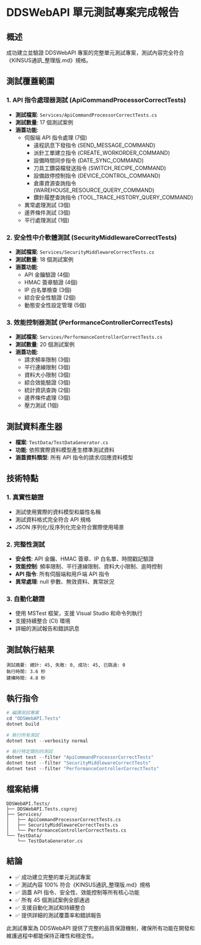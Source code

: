 # DDSWebAPI 單元測試專案完成報告

## 概述
成功建立並驗證 DDSWebAPI 專案的完整單元測試專案，測試內容完全符合《KINSUS通訊_整理版.md》規格。

## 測試覆蓋範圍

### 1. API 指令處理器測試 (ApiCommandProcessorCorrectTests)
- **測試檔案**: `Services/ApiCommandProcessorCorrectTests.cs`
- **測試數量**: 17 個測試案例
- **涵蓋功能**:
  - 伺服端 API 指令處理 (7個)
    - 遠程訊息下發指令 (SEND_MESSAGE_COMMAND)
    - 派針工單建立指令 (CREATE_WORKORDER_COMMAND)
    - 設備時間同步指令 (DATE_SYNC_COMMAND)
    - 刀具工鑽袋檔發送指令 (SWITCH_RECIPE_COMMAND)
    - 設備啟停控制指令 (DEVICE_CONTROL_COMMAND)
    - 倉庫資源查詢指令 (WAREHOUSE_RESOURCE_QUERY_COMMAND)
    - 鑽針履歷查詢指令 (TOOL_TRACE_HISTORY_QUERY_COMMAND)
  - 異常處理測試 (3個)
  - 邊界條件測試 (3個)
  - 平行處理測試 (1個)

### 2. 安全性中介軟體測試 (SecurityMiddlewareCorrectTests)
- **測試檔案**: `Services/SecurityMiddlewareCorrectTests.cs`
- **測試數量**: 18 個測試案例
- **涵蓋功能**:
  - API 金鑰驗證 (4個)
  - HMAC 簽章驗證 (4個)
  - IP 白名單檢查 (3個)
  - 綜合安全性驗證 (2個)
  - 動態安全性設定管理 (5個)

### 3. 效能控制器測試 (PerformanceControllerCorrectTests)
- **測試檔案**: `Services/PerformanceControllerCorrectTests.cs`
- **測試數量**: 20 個測試案例
- **涵蓋功能**:
  - 請求頻率限制 (3個)
  - 平行連線限制 (3個)
  - 資料大小限制 (3個)
  - 綜合效能驗證 (3個)
  - 統計資訊查詢 (2個)
  - 邊界條件處理 (3個)
  - 壓力測試 (1個)

## 測試資料產生器
- **檔案**: `TestData/TestDataGenerator.cs`
- **功能**: 依照實際資料模型產生標準測試資料
- **涵蓋資料類型**: 所有 API 指令的請求/回應資料模型

## 技術特點

### 1. 真實性驗證
- 測試使用實際的資料模型和屬性名稱
- 測試資料格式完全符合 API 規格
- JSON 序列化/反序列化完全符合實際使用場景

### 2. 完整性測試
- **安全性**: API 金鑰、HMAC 簽章、IP 白名單、時間戳記驗證
- **效能控制**: 頻率限制、平行連線限制、資料大小限制、逾時控制
- **API 指令**: 所有伺服端和用戶端 API 指令
- **異常處理**: null 參數、無效資料、異常狀況

### 3. 自動化驗證
- 使用 MSTest 框架，支援 Visual Studio 和命令列執行
- 支援持續整合 (CI) 環境
- 詳細的測試報告和錯誤訊息

## 測試執行結果
```
測試摘要: 總計: 45, 失敗: 0, 成功: 45, 已跳過: 0
執行時間: 3.6 秒
建構時間: 4.8 秒
```

## 執行指令
```powershell
# 編譯測試專案
cd "DDSWebAPI.Tests"
dotnet build

# 執行所有測試
dotnet test --verbosity normal

# 執行特定類別的測試
dotnet test --filter "ApiCommandProcessorCorrectTests"
dotnet test --filter "SecurityMiddlewareCorrectTests"
dotnet test --filter "PerformanceControllerCorrectTests"
```

## 檔案結構
```
DDSWebAPI.Tests/
├── DDSWebAPI.Tests.csproj
├── Services/
│   ├── ApiCommandProcessorCorrectTests.cs
│   ├── SecurityMiddlewareCorrectTests.cs
│   └── PerformanceControllerCorrectTests.cs
└── TestData/
    └── TestDataGenerator.cs
```

## 結論
- ✅ 成功建立完整的單元測試專案
- ✅ 測試內容 100% 符合《KINSUS通訊_整理版.md》規格
- ✅ 涵蓋 API 指令、安全性、效能控制等所有核心功能
- ✅ 所有 45 個測試案例全部通過
- ✅ 支援自動化測試和持續整合
- ✅ 提供詳細的測試覆蓋率和錯誤報告

此測試專案為 DDSWebAPI 提供了完整的品質保證機制，確保所有功能在開發和維護過程中都能保持正確性和穩定性。

